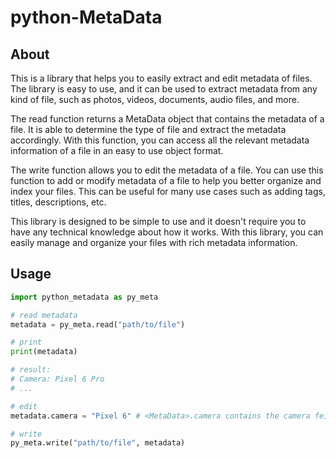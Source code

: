 # python-MetaData

## About

This is a library that helps you to easily extract and edit metadata of files. The library is easy to use, and it can be used to extract metadata from any kind of file, such as photos, videos, documents, audio files, and more.

The read function returns a MetaData object that contains the metadata of a file. It is able to determine the type of file and extract the metadata accordingly. With this function, you can access all the relevant metadata information of a file in an easy to use object format.

The write function allows you to edit the metadata of a file. You can use this function to add or modify metadata of a file to help you better organize and index your files. This can be useful for many use cases such as adding tags, titles, descriptions, etc.

This library is designed to be simple to use and it doesn't require you to have any technical knowledge about how it works. With this library, you can easily manage and organize your files with rich metadata information.

## Usage

``` python
import python_metadata as py_meta

# read metadata
metadata = py_meta.read("path/to/file")

# print
print(metadata)

# result:
# Camera: Pixel 6 Pro
# ...

# edit
metadata.camera = "Pixel 6" # <MetaData>.camera contains the camera feild with automatic formatting,  for manual editing, use metadata.raw["camera"] to manually edit. use metadata.json to export metadata to json (this creates a NEW object, changes will not apply)

# write
py_meta.write("path/to/file", metadata)
```
